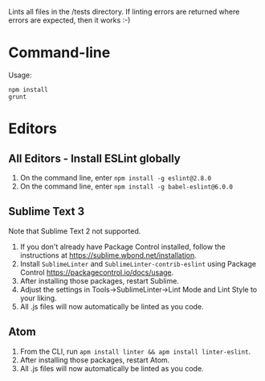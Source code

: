 Lints all files in the /tests directory. If linting errors are returned where errors are expected, then it works :-)

# Command-line

Usage:

    npm install
    grunt

# Editors

## All Editors - Install ESLint globally

1. On the command line, enter `npm install -g eslint@2.8.0`
1. On the command line, enter `npm install -g babel-eslint@6.0.0`

## Sublime Text 3

Note that Sublime Text 2 not supported.

1. If you don't already have Package Control installed, follow the instructions at https://sublime.wbond.net/installation.
1. Install `SublimeLinter` and `SublimeLinter-contrib-eslint` using Package Control https://packagecontrol.io/docs/usage.
1. After installing those packages, restart Sublime.
1. Adjust the settings in Tools->SublimeLinter->Lint Mode and Lint Style to your liking.
1. All .js files will now automatically be linted as you code.

## Atom

1. From the CLI, run `apm install linter && apm install linter-eslint`.
1. After installing those packages, restart Atom.
1. All .js files will now automatically be linted as you code.